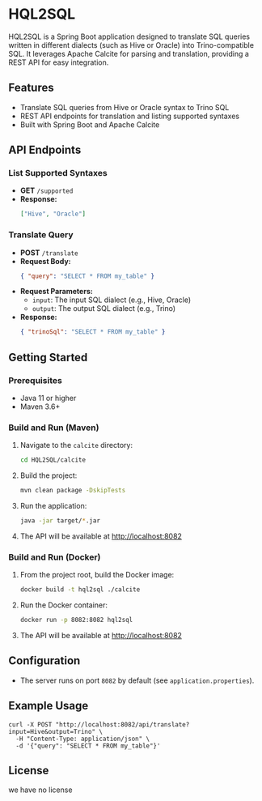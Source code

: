 # HQL2SQL

HQL2SQL is a Spring Boot application designed to translate SQL queries written in different dialects (such as Hive or Oracle) into Trino-compatible SQL. It leverages Apache Calcite for parsing and translation, providing a REST API for easy integration.

## Features
- Translate SQL queries from Hive or Oracle syntax to Trino SQL
- REST API endpoints for translation and listing supported syntaxes
- Built with Spring Boot and Apache Calcite

## API Endpoints

### List Supported Syntaxes
- **GET** `/supported`
- **Response:**
  ```json
  ["Hive", "Oracle"]
  ```

### Translate Query
- **POST** `/translate`
- **Request Body:**
  ```json
  { "query": "SELECT * FROM my_table" }
  ```
- **Request Parameters:**
  - `input`: The input SQL dialect (e.g., Hive, Oracle)
  - `output`: The output SQL dialect (e.g., Trino)
- **Response:**
  ```json
  { "trinoSql": "SELECT * FROM my_table" }
  ```

## Getting Started

### Prerequisites
- Java 11 or higher
- Maven 3.6+

### Build and Run (Maven)
1. Navigate to the `calcite` directory:
   ```sh
   cd HQL2SQL/calcite
   ```
2. Build the project:
   ```sh
   mvn clean package -DskipTests
   ```
3. Run the application:
   ```sh
   java -jar target/*.jar
   ```
4. The API will be available at [http://localhost:8082](http://localhost:8082)

### Build and Run (Docker)
1. From the project root, build the Docker image:
   ```sh
   docker build -t hql2sql ./calcite
   ```
2. Run the Docker container:
   ```sh
   docker run -p 8082:8082 hql2sql
   ```
3. The API will be available at [http://localhost:8082](http://localhost:8082)

## Configuration
- The server runs on port `8082` by default (see `application.properties`).

## Example Usage
```
curl -X POST "http://localhost:8082/api/translate?input=Hive&output=Trino" \
  -H "Content-Type: application/json" \
  -d '{"query": "SELECT * FROM my_table"}'
```

## License
we have no license

